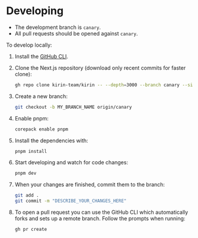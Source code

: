 # Developing

- The development branch is `canary`.
- All pull requests should be opened against `canary`.

To develop locally:

1. Install the [GitHub CLI](https://github.com/cli/cli#installation).
2. Clone the Next.js repository (download only recent commits for faster clone):

   ```sh
   gh repo clone kirin-team/kirin -- --depth=3000 --branch canary --single-branch
   ```

3. Create a new branch:

   ```sh
   git checkout -b MY_BRANCH_NAME origin/canary
   ```

4. Enable pnpm:

   ```sh
   corepack enable pnpm
   ```

5. Install the dependencies with:

   ```sh
   pnpm install
   ```

6. Start developing and watch for code changes:

   ```sh
   pnpm dev
   ```

7. When your changes are finished, commit them to the branch:

   ```sh
   git add .
   git commit -m "DESCRIBE_YOUR_CHANGES_HERE"
   ```

8. To open a pull request you can use the GitHub CLI which automatically forks and sets up a remote branch. Follow the prompts when running:

   ```sh
   gh pr create
   ```
